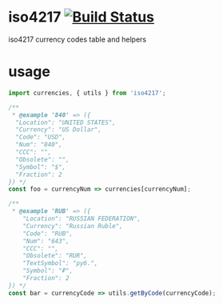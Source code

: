 # iso4217 [![Build Status](https://travis-ci.org/a-x-/iso4217.svg?branch=master)](https://travis-ci.org/a-x-/iso4217)
iso4217 currency codes table and helpers

# usage
```js
import currencies, { utils } from 'iso4217';

/** 
 * @example '840' => ({
  "Location": "UNITED STATES",
  "Currency": "US Dollar",
  "Code": "USD",
  "Num": "840",
  "CCC": "",
  "Obsolete": "",
  "Symbol": "$",
  "Fraction": 2
}) */
const foo = currencyNum => currencies[currencyNum];

/**
 * @example 'RUB' => ({
    "Location": "RUSSIAN FEDERATION",
    "Currency": "Russian Ruble",
    "Code": "RUB",
    "Num": "643",
    "CCC": "",
    "Obsolete": "RUR",
    "TextSymbol": "руб.",
    "Symbol": "₽",
    "Fraction": 2
}) */
const bar = currencyCode => utils.getByCode(currencyCode);
```
